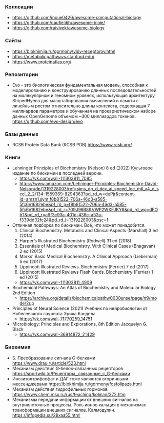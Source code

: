 
### Коллекции

- https://github.com/inoue0426/awesome-computational-biology
- https://github.com/caufieldjh/awesome-bioie/
- https://github.com/raivivek/awesome-biology

### Сайты

- https://biokhimija.ru/gormony/vidy-receptorov.html
- https://metabolicpathways.stanford.edu/
- https://www.proteinatlas.org/

### Репозитории

- Evo - это биологическая фундаментальная модель, способная к моделированию и конструированию длинных последовательностей на молекулярном и геномном уровнях, использующая архитектуру StripedHyena для масштабирования вычислений и памяти с линейным ростом относительно длины контекста, содержащая 7 миллиардов параметров и обученная на прокариотическом наборе данных OpenGenome объемом ~300 миллиардов токенов. https://github.com/evo-design/evo

### Базы данных

- RCSB Protein Data Bank (RCSB PDB) https://www.rcsb.org/

### Книги

- Lehninger Principles of Biochemistry (Nelson) 8 ed (2022) Культовое издание по биохимии в последней версии. 
    - https://vk.com/wall-111303811_7085
    - https://www.amazon.com/Lehninger-Principles-Biochemistry-David-Nelson/dp/1319228003/ref=sims_dp_d_dex_ai_speed_loc_mtl_v4_d_sccl_2_2/134-1559369-8294363?pd_rd_w=dePjr&content-id=amzn1.sym.f8b81522-706a-46d3-a585-5fc6e1682ebe&pf_rd_p=f8b81522-706a-46d3-a585-5fc6e1682ebe&pf_rd_r=709J96B8KVWP2WXFJKY6&pd_rd_wg=dFObT&pd_rd_r=a6f3c93a-401d-436c-a53a-f339dd02fc24&pd_rd_i=1319228003&psc=1
- Отличная подборка по биохимии. Всё, что может понадобится.
    1. Clinical Biochemistry. Metabolic and Clinical Aspects (Marshall) 3 ed (2014)
    2. Harper’s Illustrated Biochemistry (Rodwell) 31 ed (2018)
    3. Essentials of Medical Biochemistry. With Clinical Cases (Bhagavan) 2 ed (2015)
    4. Marks’ Basic Medical Biochemistry. A Clinical Approach (Lieberman) 5 ed (2017)
    5. Lippincott Illustrated Reviews. Biochemistry (Ferrier) 7 ed (2017)
    6. Lippincott Illustrated Reviews Flash Cards. Biochemistry (Ferrier) 1 ed (2015)
    - https://vk.com/wall-111303811_4909
- Biochemical Pathways: An Atlas of Biochemistry and Molecular Biology 2nd Edition
    - https://archive.org/details/biochemicalpathw0000unse/page/n9/mode/2up
- Principles of Neural Science (2021) Учебник по нейробиологии от Нобелевского лауреата Эрика Кандела
    - https://vk.com/wall-71770259_14751
- Microbiology: Principles and Explorations, 8th Edition Jacquelyn G. Black
    - https://vk.com/wall-36914872_21429

### Биохимия

- Б. Преобразование сигнала G-белками https://www.drau.ru/article/523.html
- Механизм действия G-белок-связанных рецепторов https://sportwiki.to/Рецепторы,_связанные_с_G-белками
- Инозитолтрифосфат и ДАГ тоже являются вторичными мессенджерами https://biokhimija.ru/gormony/fosfolipaza.html
- Механизм действия гидрофильных гормонов https://www.chem.msu.ru/rus/teaching/kolman/372.htm
- Механизмы передачи информации от внешних сигналов на внутриклеточные процессы. Роль ионов кальция в механизмах трансформации внешних сигналов. Калмодулин. https://infopedia.su/28xaa55.html
